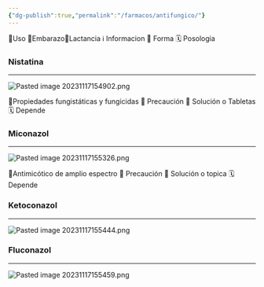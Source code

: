 ```yaml
---
{"dg-publish":true,"permalink":"/farmacos/antifungico/"}
---
```


🎯Uso 🤰Embarazo🥛Lactancia ℹ️ Informacion 💊 Forma 🗓️ Posologia
### Nistatina
---
![Pasted image 20231117154902.png](/img/user/Cirugia%20Bucal%20I/Medias/Pasted%20image%2020231117154902.png)

🎯Propiedades fungistáticas y fungicidas
🥛 Precaución
💊 Solución o Tabletas
🗓️ Depende

### Miconazol
---
![Pasted image 20231117155326.png](/img/user/Cirugia%20Bucal%20I/Medias/Pasted%20image%2020231117155326.png)

🎯Antimicótico de amplio espectro
🥛 Precaución
💊 Solución o topica
🗓️ Depende

### Ketoconazol 
---
![Pasted image 20231117155444.png](/img/user/Cirugia%20Bucal%20I/Medias/Pasted%20image%2020231117155444.png)


### Fluconazol
---
![Pasted image 20231117155459.png](/img/user/Cirugia%20Bucal%20I/Medias/Pasted%20image%2020231117155459.png)